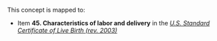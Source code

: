 This concept is mapped to:
* Item **45. Characteristics of labor and delivery** in the *[U.S. Standard Certificate of Live Birth (rev. 2003)](https://www.cdc.gov/nchs/data/dvs/birth11-03final-ACC.pdf)*